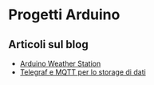 # Progetti Arduino

## Articoli sul blog

* [Arduino Weather Station](https://www.emmecilab.net/blog/arduino-weather-station/)
* [Telegraf e MQTT per lo storage di dati](https://www.emmecilab.net/blog/telegraf-e-mqtt-per-lo-storage-di-dati/)
